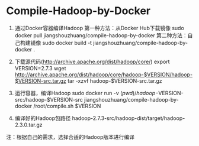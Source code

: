 # Compile-Hadoop-by-Docker
1. 通过Docker容器编译Hadoop
    第一种方法：从Docker Hub下载镜像
    sudo docker pull jiangshouzhuang/compile-hadoop-by-docker
    第二种方法：自己构建镜像
    sudo docker build -t jiangshouzhuang/compile-hadoop-by-docker .

2. 下载源代码(http://archive.apache.org/dist/hadoop/core/)
    export VERSION=2.7.3
    wget http://archive.apache.org/dist/hadoop/core/hadoop-$VERSION/hadoop-$VERSION-src.tar.gz
    tar -xzvf hadoop-$VERSION-src.tar.gz

3. 运行容器，编译Hadoop
    sudo docker run -v $(pwd)/hadoop-$VERSION-src:/hadoop-$VERSION-src jiangshouzhuang/compile-hadoop-by-docker /root/compile.sh $VERSION

4. 编译好的Hadoop包路径
    hadoop-2.7.3-src/hadoop-dist/target/hadoop-2.3.0.tar.gz

注：根据自己的需求，选择合适的Hadoop版本进行编译
